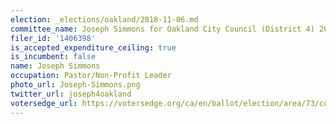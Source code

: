 ```yaml
---
election: _elections/oakland/2018-11-06.md
committee_name: Joseph Simmons for Oakland City Council (District 4) 2018
filer_id: '1406398'
is_accepted_expenditure_ceiling: true
is_incumbent: false
name: Joseph Simmons
occupation: Pastor/Non-Profit Leader
photo_url: Joseph-Simmons.png
twitter_url: joseph4oakland
votersedge_url: https://votersedge.org/ca/en/ballot/election/area/73/contests/contest/17340/candidate/139760?&county=alameda%20county&election_authority_id=1
---
```

